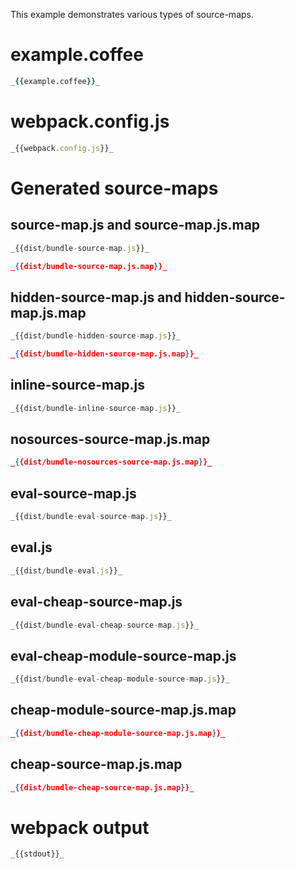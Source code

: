 This example demonstrates various types of source-maps.

# example.coffee

```coffeescript
_{{example.coffee}}_
```

# webpack.config.js

```javascript
_{{webpack.config.js}}_
```

# Generated source-maps

## source-map.js and source-map.js.map

```javascript
_{{dist/bundle-source-map.js}}_
```

```json
_{{dist/bundle-source-map.js.map}}_
```

## hidden-source-map.js and hidden-source-map.js.map

```javascript
_{{dist/bundle-hidden-source-map.js}}_
```

```json
_{{dist/bundle-hidden-source-map.js.map}}_
```

## inline-source-map.js

```javascript
_{{dist/bundle-inline-source-map.js}}_
```

## nosources-source-map.js.map

```json
_{{dist/bundle-nosources-source-map.js.map}}_
```

## eval-source-map.js

```javascript
_{{dist/bundle-eval-source-map.js}}_
```

## eval.js

```javascript
_{{dist/bundle-eval.js}}_
```

## eval-cheap-source-map.js

```javascript
_{{dist/bundle-eval-cheap-source-map.js}}_
```

## eval-cheap-module-source-map.js

```javascript
_{{dist/bundle-eval-cheap-module-source-map.js}}_
```

## cheap-module-source-map.js.map

```json
_{{dist/bundle-cheap-module-source-map.js.map}}_
```

## cheap-source-map.js.map

```json
_{{dist/bundle-cheap-source-map.js.map}}_
```

# webpack output

```
_{{stdout}}_
```
